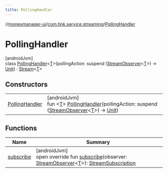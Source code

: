 ```yaml
---
title: PollingHandler
---
```

//[moneymanager-ui](../../../index.html)/[com.tink.service.streaming](../index.html)/[PollingHandler](index.html)



# PollingHandler



[androidJvm]\
class [PollingHandler](index.html)&lt;[T](index.html)&gt;(pollingAction: suspend ([StreamObserver](../../com.tink.service.streaming.publisher/-stream-observer/index.html)&lt;[T](index.html)&gt;) -&gt; [Unit](https://kotlinlang.org/api/latest/jvm/stdlib/kotlin/-unit/index.html)) : [Stream](../../com.tink.service.streaming.publisher/-stream/index.html)&lt;[T](index.html)&gt;



## Constructors


| | |
|---|---|
| [PollingHandler](-polling-handler.html) | [androidJvm]<br>fun &lt;[T](index.html)&gt; [PollingHandler](-polling-handler.html)(pollingAction: suspend ([StreamObserver](../../com.tink.service.streaming.publisher/-stream-observer/index.html)&lt;[T](index.html)&gt;) -&gt; [Unit](https://kotlinlang.org/api/latest/jvm/stdlib/kotlin/-unit/index.html)) |


## Functions


| Name | Summary |
|---|---|
| [subscribe](subscribe.html) | [androidJvm]<br>open override fun [subscribe](subscribe.html)(observer: [StreamObserver](../../com.tink.service.streaming.publisher/-stream-observer/index.html)&lt;[T](index.html)&gt;): [StreamSubscription](../../com.tink.service.streaming.publisher/-stream-subscription/index.html) |

